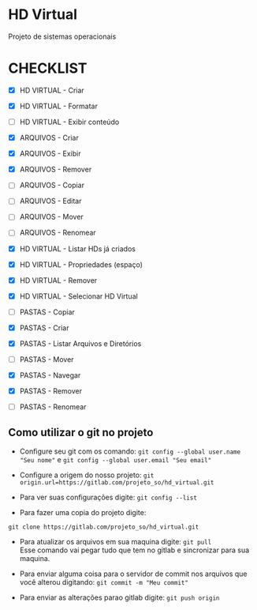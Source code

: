 
# HD Virtual
Projeto de sistemas operacionais

# CHECKLIST

- [x] HD VIRTUAL - Criar
- [x] HD VIRTUAL - Formatar
- [ ] HD VIRTUAL - Exibir conteúdo
- [x] ARQUIVOS - Criar
- [x] ARQUIVOS - Exibir
- [x] ARQUIVOS - Remover
- [ ] ARQUIVOS - Copiar
- [ ] ARQUIVOS - Editar
- [ ] ARQUIVOS - Mover
- [ ] ARQUIVOS - Renomear
- [x] HD VIRTUAL - Listar HDs já criados
- [x] HD VIRTUAL - Propriedades (espaço)
- [x] HD VIRTUAL - Remover
- [x] HD VIRTUAL - Selecionar HD Virtual
- [ ] PASTAS - Copiar
- [x] PASTAS - Criar
- [x] PASTAS - Listar Arquivos e Diretórios
- [ ] PASTAS - Mover
- [x] PASTAS - Navegar
- [x] PASTAS - Remover
- [ ] PASTAS - Renomear


## Como utilizar o git no projeto

* Configure seu git com os comando: `git config --global user.name  "Seu nome"` e `git config --global user.email "Seu email"`

* Configure a origem do nosso projeto: `git origin.url=https://gitlab.com/projeto_so/hd_virtual.git`

* Para ver suas configurações digite: `git config --list`

* Para fazer uma copia do projeto digite:   

`git clone https://gitlab.com/projeto_so/hd_virtual.git`

* Para atualizar os arquivos em sua maquina digite: `git pull` \
    Esse comando vai pegar tudo que tem no gitlab e sincronizar para sua maquina.

* Para enviar alguma coisa para o servidor de commit nos arquivos que você alterou digitando: `git commit -m "Meu commit"`

* Para enviar as alterações parao gitlab digite: `git push origin`